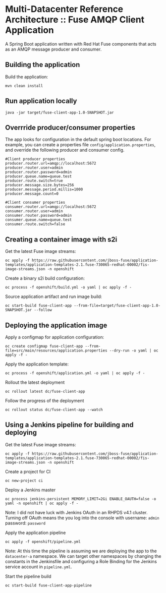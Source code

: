 # Multi-Datacenter Reference Architecture :: Fuse AMQP Client Application

A Spring Boot application written with Red Hat Fuse components that acts as an AMQP message producer and consumer.

## Building the application

Build the application:

`mvn clean install`

## Run application locally

`java -jar target/fuse-client-app-1.0-SNAPSHOT.jar`

## Overrride producer/consumer properties

The app looks for configuration in the default spring boot locations. For example,
you can create a properties file `config/application.properties`, and override the 
following producer and consumer config.

```properties
#Client producer properties
producer.router.url=amqp://localhost:5672
producer.router.user=admin
producer.router.password=admin
producer.queue.name=queue.test
producer.route.switch=true
producer.message.size.bytes=256
producer.message.period.millis=1000
producer.message.count=0

#Client consumer properties
consumer.router.url=amqp://localhost:5672
consumer.router.user=admin
consumer.router.password=admin
consumer.queue.name=queue.test
consumer.route.switch=false

```

## Creating a container image with s2i

Get the latest Fuse image streams:

`oc apply -f https://raw.githubusercontent.com/jboss-fuse/application-templates/application-templates-2.1.fuse-730065-redhat-00002/fis-image-streams.json -n openshift`

Create a binary s2i build configuration:

`oc process -f openshift/build.yml -o yaml | oc apply -f -`

Source application artifact and run image build:

`oc start-build fuse-client-app --from-file=target/fuse-client-app-1.0-SNAPSHOT.jar --follow`

## Deploying the application image

Apply a configmap for application configuration:

`oc create configmap fuse-client-app --from-file=src/main/resources/application.properties --dry-run -o yaml | oc apply -f -`

Apply the application template:

`oc process -f openshift/application.yml -o yaml | oc apply -f -`

Rollout the latest deployment

`oc rollout latest dc/fuse-client-app`

Follow the progress of the deployment

`oc rollout status dc/fuse-client-app --watch`

## Using a Jenkins pipeline for building and deploying

Get the latest Fuse image streams:

`oc apply -f https://raw.githubusercontent.com/jboss-fuse/application-templates/application-templates-2.1.fuse-730065-redhat-00002/fis-image-streams.json -n openshift`

Create a project for CI

`oc new-project ci`

Deploy a Jenkins master

`oc process jenkins-persistent MEMORY_LIMIT=2Gi ENABLE_OAUTH=false -o yaml -n openshift | oc apply -f -`

Note: I did not have luck with Jenkins OAuth in an RHPDS v4.1 cluster. Turning off OAuth means the you log into the console with username: `admin` password: `password`

Apply the application pipeline

`oc apply -f openshift/pipeline.yml`

Note: At this time the pipeline is assuming we are deploying the app to the `datacenter-a` namespace. We can target other namespaces by changing the constants in the Jenkinsfile and configuring a Role Binding for the Jenkins service account in `pipeline.yml`.

Start the pipeline build

`oc start-build fuse-client-app-pipeline`
